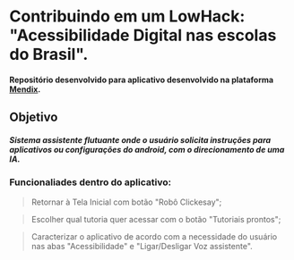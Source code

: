 
<h1>
    Contribuindo em um LowHack: "Acessibilidade Digital nas escolas do Brasil".
</h1>

#### Repositório desenvolvido para aplicativo desenvolvido na plataforma [Mendix](https://www.mendix.com/).

## Objetivo
#####  Sistema assistente flutuante onde o usuário solicita instruções para aplicativos ou configurações do android, com o direcionamento de uma IA.

### Funcionaliades dentro do aplicativo:
> Retornar à Tela Inicial com botão "Robô Clickesay";

> Escolher qual tutoria quer acessar com o botão "Tutoriais prontos";

> Caracterizar o aplicativo de acordo com a necessidade do usuário nas abas "Acessibilidade" e "Ligar/Desligar Voz assistente".
